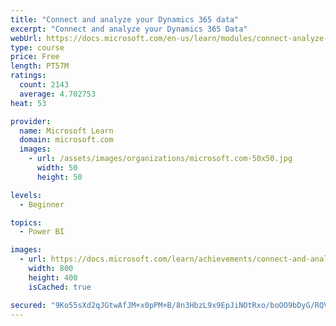 ```yaml
---
title: "Connect and analyze your Dynamics 365 data​"
excerpt: "Connect and analyze your Dynamics 365 Data​"
webUrl: https://docs.microsoft.com/en-us/learn/modules/connect-analyze-dynamics-365-data/
type: course
price: Free
length: PT57M
ratings:
  count: 2143
  average: 4.702753
heat: 53

provider:
  name: Microsoft Learn
  domain: microsoft.com
  images:
    - url: /assets/images/organizations/microsoft.com-50x50.jpg
      width: 50
      height: 50

levels:
  - Beginner

topics:
  - Power BI

images:
  - url: https://docs.microsoft.com/learn/achievements/connect-and-analyze-your-microsoft-dynamics-365-data-social.png
    width: 800
    height: 400
    isCached: true

secured: "9Ko55sXd2qJGtwAfJM+x0pPM+B/8n3HbzL9x9EpJiNOtRxo/boOO9bDyG/RQVCtRNX9R5/CzYONDRRE1dBzyS5WR7K2OvacUN8WDZd922ii7Blh26sCdGDfvH6jlUuwBxp3zLsA9Jb2+hPtVeqrZ4O5csDDjlNs5XQrpk0+KigovJKTrowZ/qR2JspKwNIUOWODKuwh4r+SOO0DiIugkS7tfhVDQMD3FpsBifLFoPjIt17iwgs1Wr2OX2nL8F0UD3Is5Jt44aiiESL83vh/uM1tf1JJx9wXyNQXc41DkxxL5J/5KrZKoCWUzJHF/OitnKfYTKLMuNlfQCm95t156B+mmiEDaWIzuwXQ+BqRrP08PGNdFlAcxKX8YbrcOtmkqoerqkE+QKCXHoCNecAimPZGHUtacAI6d4oPHRhDc7pE=;NJlJgTcQcyuqPshzcHKLjw=="
---
```


